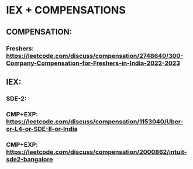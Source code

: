 # IEX + COMPENSATIONS
## COMPENSATION:
### Freshers: https://leetcode.com/discuss/compensation/2748640/300-Company-Compensation-for-Freshers-in-India-2022-2023
## IEX:
### SDE-2: 
### CMP+EXP: https://leetcode.com/discuss/compensation/1153040/Uber-or-L4-or-SDE-II-or-India
### CMP+EXP: https://leetcode.com/discuss/compensation/2000862/intuit-sde2-bangalore
